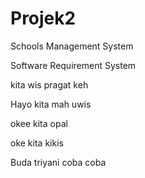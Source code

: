 # Projek2
Schools Management System


Software Requirement System

kita wis pragat keh

Hayo kita mah uwis

okee kita opal

oke kita kikis

Buda
 triyani coba coba